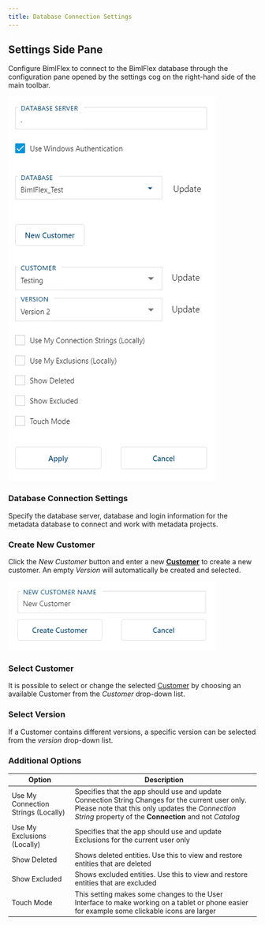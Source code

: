 ```yaml
---
title: Database Connection Settings
---
```

## Settings Side Pane

Configure BimlFlex to connect to the BimlFlex database through the configuration pane opened by the settings cog on the right-hand side of the main toolbar.

![Settings -mtb-20-image](images/bimlflex-app-settings-database-connection.png "Settings")

### Database Connection Settings

Specify the database server, database and login information for the metadata database to connect and work with metadata projects.

### Create New Customer

Click the *New Customer* button and enter a new **[Customer](bimlflex-concepts-customer)** to create a new customer. An empty *Version* will automatically be created and selected.

![Settings - Create new Customer -mtb-20-image](images/bimlflex-app-settings-new-customer.png "Settings - Create new Customer")

### Select Customer

It is possible to select or change the selected [Customer](bimlflex-concepts-customer) by choosing an available Customer from the *Customer* drop-down list.

### Select Version

If a Customer contains different versions, a specific version can be selected from the *version* drop-down list.

### Additional Options

| Option | Description |
| ------ | ----------- |
| Use My Connection Strings (Locally) | Specifies that the app should use and update Connection String Changes for the current user only.  Please note that this only updates the *Connection String* property of the **Connection** and not *Catalog* |
| Use My Exclusions (Locally)         | Specifies that the app should use and update Exclusions for the current user only |
| Show Deleted                        | Shows deleted entities. Use this to view and restore entities that are deleted |
| Show Excluded                       | Shows excluded entities. Use this to view and restore entities that are excluded |
| Touch Mode                          | This setting makes some changes to the User Interface to make working on a tablet or phone easier for example some clickable icons are larger |
